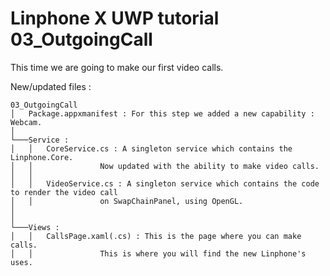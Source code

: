 ﻿Linphone X UWP tutorial 03_OutgoingCall
========================================

This time we are going to make our first video calls.

New/updated files :

```
03_OutgoingCall
│   Package.appxmanifest : For this step we added a new capability : Webcam.
│   
└───Service :
│   │   CoreService.cs : A singleton service which contains the Linphone.Core. 
│   │               Now updated with the ability to make video calls. 
│   │
│   │   VideoService.cs : A singleton service which contains the code to render the video call
│   │               on SwapChainPanel, using OpenGL.
│
│
└───Views :
│   │   CallsPage.xaml(.cs) : This is the page where you can make calls.
│   │               This is where you will find the new Linphone's uses.
```
